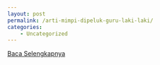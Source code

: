 ```yaml
---
layout: post
permalink: /arti-mimpi-dipeluk-guru-laki-laki/
categories:
    - Uncategorized
---
```


[Baca Selengkapnya](/01)